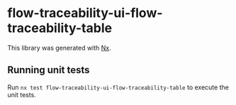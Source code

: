 # flow-traceability-ui-flow-traceability-table

This library was generated with [Nx](https://nx.dev).

## Running unit tests

Run `nx test flow-traceability-ui-flow-traceability-table` to execute the unit tests.
